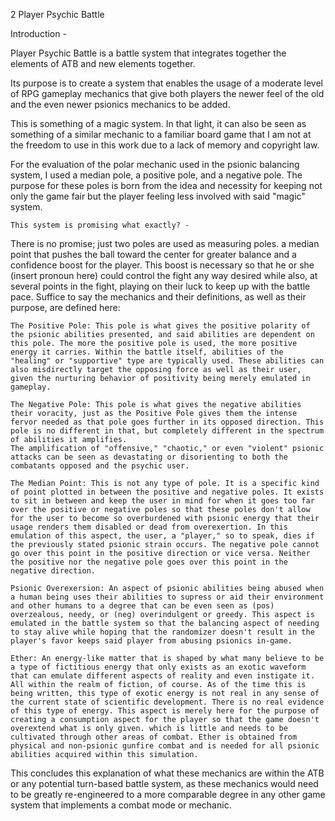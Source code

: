 2 Player Psychic Battle

Introduction -

Player Psychic Battle is a battle system that
integrates together the elements of ATB and new elements
together.

Its purpose is to create a system that enables the usage of
a moderate level of RPG gameplay mechanics that give both players
the newer feel of the old and the even newer psionics mechanics to be added.

This is something of a magic system. In that light, it can
also be seen as something of a similar mechanic to a familiar board game that I am not at the freedom to use in this work due to a lack of memory and copyright law.

For the evaluation of the polar mechanic used in the psionic
balancing system, I used a median pole, a positive pole, and a negative pole. The purpose for these poles is born from the idea
and necessity for keeping not only the game fair but the player
feeling less involved with said "magic" system.

    This system is promising what exactly? -

There is no promise; just two poles are used as measuring poles.
a median point that pushes the ball toward the center for greater balance and a confidence boost for the player. This boost is necessary so that he or she (insert pronoun here) could control the fight any way desired while also, at several points in the fight, playing on their luck to keep up with the battle pace. Suffice to say the mechanics and their definitions, as well as their purpose, are defined here:

    The Positive Pole: This pole is what gives the positive polarity of the psionic abilities presented, and said abilities are dependent on this pole. The more the positive pole is used, the more positive energy it carries. Within the battle itself, abilities of the "healing" or "supportive" type are typically used. These abilities can also misdirectly target the opposing force as well as their user, given the nurturing behavior of positivity being merely emulated in gameplay.

    The Negative Pole: This pole is what gives the negative abilities their voracity, just as the Positive Pole gives them the intense fervor needed as that pole goes further in its opposed direction. This pole is no different in that, but completely different in the spectrum of abilities it amplifies.
    The amplification of "offensive," "chaotic," or even "violent" psionic attacks can be seen as devastating or disorienting to both the combatants opposed and the psychic user.

    The Median Point: This is not any type of pole. It is a specific kind of point plotted in between the positive and negative poles. It exists to sit in between and keep the user in mind for when it goes too far over the positive or negative poles so that these poles don't allow for the user to become so overburdened with psionic energy that their usage renders them disabled or dead from overexertion. In this emulation of this aspect, the user, a "player," so to speak, dies if the previously stated psionic strain occurs. The negative pole cannot go over this point in the positive direction or vice versa. Neither the positive nor the negative pole goes over this point in the negative direction.

    Psionic Overexersion: An aspect of psionic abilities being abused when a human being uses their abilities to supress or aid their environment and other humans to a degree that can be even seen as (pos) overzealous, needy, or (neg) overindulgent or greedy. This aspect is emulated in the battle system so that the balancing aspect of needing to stay alive while hoping that the randomizer doesn't result in the player's favor keeps said player from abusing psionics in-game.

    Ether: An energy-like matter that is shaped by what many believe to be a type of fictitious energy that only exists as an exotic waveform that can emulate different aspects of reality and even instigate it. All within the realm of fiction, of course. As of the time this is being written, this type of exotic energy is not real in any sense of the current state of scientific development. There is no real evidence of this type of energy. This aspect is merely here for the purpose of creating a consumption aspect for the player so that the game doesn't overextend what is only given. which is little and needs to be cultivated through other areas of combat. Ether is obtained from physical and non-psionic gunfire combat and is needed for all psionic abilities acquired within this simulation.

This concludes this explanation of what these mechanics are within the ATB or any potential turn-based battle system, as these mechanics would need to be greatly re-engineered to a more comparable degree in any other game system that implements a combat mode or mechanic.